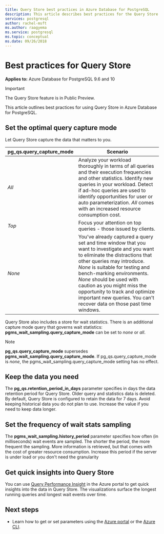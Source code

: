 ```yaml
---
title: Query Store best practices in Azure Database for PostgreSQL
description: This article describes best practices for the Query Store in Azure Database for PostgreSQL.
services: postgresql
author: rachel-msft
ms.author: raagyema
ms.service: postgresql
ms.topic: conceptual
ms.date: 09/26/2018
---
```


# Best practices for Query Store

**Applies to:** Azure Database for PostgreSQL 9.6 and 10

> [!IMPORTANT]
> The Query Store feature is in Public Preview.


This article outlines best practices for using Query Store in Azure Database for PostgreSQL.

## Set the optimal query capture mode
Let Query Store capture the data that matters to you. 

|**pg_qs.query_capture_mode** |	**Scenario**|
|---|---|
|_All_	|Analyze your workload thoroughly in terms of all queries and their execution frequencies and other statistics. Identify new queries in your workload. Detect if ad-hoc queries are used to identify opportunities for user or auto parameterization. _All_ comes with an increased resource consumption cost. |
|_Top_	|Focus your attention on top queries - those issued by clients.
|_None_	|You've already captured a query set and time window that you want to investigate and you want to eliminate the distractions that other queries may introduce. _None_ is suitable for testing and bench-marking environments. _None_ should be used with caution as you might miss the opportunity to track and optimize important new queries. You can't recover data on those past time windows. |

Query Store also includes a store for wait statistics. There is an additional capture mode query that governs wait statistics: **pgms_wait_sampling.query_capture_mode** can be set to _none_ or _all_. 

> [!NOTE] 
> **pg_qs.query_capture_mode** supersedes **pgms_wait_sampling.query_capture_mode**. If pg_qs.query_capture_mode is _none_, the pgms_wait_sampling.query_capture_mode setting has no effect. 


## Keep the data you need
The **pg_qs.retention_period_in_days** parameter specifies in days the data retention period for Query Store. Older query and statistics data is deleted. By default, Query Store is configured to retain the data for 7 days. Avoid keeping historical data you do not plan to use. Increase the value if you need to keep data longer.


## Set the frequency of wait stats sampling 
The **pgms_wait_sampling.history_period** parameter specifies how often (in milliseconds) wait events are sampled. The shorter the period, the more frequent the sampling. More information is retrieved, but that comes with the cost of greater resource consumption. Increase this period if the server is under load or you don't need the granularity


## Get quick insights into Query Store
You can use [Query Performance Insight](concepts-query-performance-insight.md) in the Azure portal to get quick insights into the data in Query Store. The visualizations surface the longest running queries and longest wait events over time.

## Next steps
- Learn how to get or set parameters using the [Azure portal](howto-configure-server-parameters-using-portal.md) or the [Azure CLI](howto-configure-server-parameters-using-cli.md).